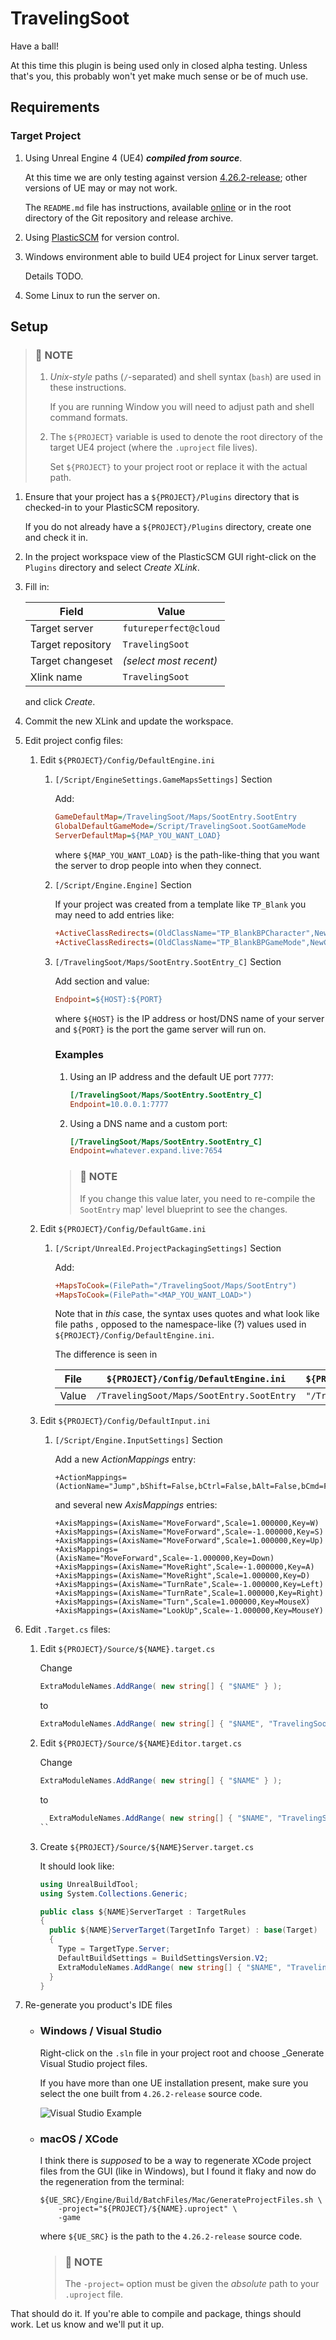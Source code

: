TravelingSoot
==============================================================================

Have a ball!

At this time this plugin is being used only in closed alpha testing. Unless 
that's you, this probably won't yet make much sense or be of much use.

Requirements
------------------------------------------------------------------------------
### Target Project ###

1.  Using Unreal Engine 4 (UE4) **_compiled from source_**.
    
    At this time we are only testing against version [4.26.2-release][UE4
    4.26.2-release]; other versions of UE may or may not work.
    
    The `README.md` file has instructions, available [online][UE4 README] or in
    the root directory of the Git repository and release archive.

    [UE4 4.26.2-release]: https://github.com/EpicGames/UnrealEngine/releases/tag/4.26.2-release
    [UE4 README]: https://github.com/EpicGames/UnrealEngine/blob/4.26.2-release/README.md#getting-up-and-running
    
2.  Using [PlasticSCM][] for version control.
    
    [PlasticSCM]: https://www.plasticscm.com
    
3.  Windows environment able to build UE4 project for Linux server target.
    
    Details TODO.
    
4.  Some Linux to run the server on.

Setup
------------------------------------------------------------------------------

> ### 📢 NOTE ###
> 
> 1.  _Unix-style_ paths (`/`-separated) and shell syntax (`bash`) are used in
>     these instructions.
>     
>     If you are running Window you will need to adjust path and shell command
>     formats.
>     
> 2.  The `${PROJECT}` variable is used to denote the root directory of the target
>     UE4 project (where the `.uproject` file lives).
>     
>     Set `${PROJECT}` to your project root or replace it with the actual path.
>     

1.  Ensure that your project has a `${PROJECT}/Plugins` directory that is
    checked-in to your PlasticSCM repository.
    
    If you do not already have a `${PROJECT}/Plugins` directory, create one and 
    check it in.
    
2.  In the project workspace view of the PlasticSCM GUI right-click on the
    `Plugins` directory and select _Create XLink_.
    
3.  Fill in:
    
    |       Field       |         Value          |
    | ----------------- | ---------------------- |
    | Target server     | `futureperfect@cloud`  |
    | Target repository | `TravelingSoot`        |
    | Target changeset  | _(select most recent)_ |
    | Xlink name        | `TravelingSoot`        |
    
    and click _Create_.

4.  Commit the new XLink and update the workspace.
    
5.  Edit project config files:
    
    1.  Edit `${PROJECT}/Config/DefaultEngine.ini`
        
        1.  `[/Script/EngineSettings.GameMapsSettings]` Section
            
            Add:
            
            ```ini
            GameDefaultMap=/TravelingSoot/Maps/SootEntry.SootEntry
            GlobalDefaultGameMode=/Script/TravelingSoot.SootGameMode
            ServerDefaultMap=${MAP_YOU_WANT_LOAD}
            ```
            
            where `${MAP_YOU_WANT_LOAD}` is the path-like-thing that you want the
            server to drop people into when they connect.
            
        2.  `[/Script/Engine.Engine]` Section
            
            If your project was created from a template like `TP_Blank` you
            may need to add entries like:
            
            ```ini
            +ActiveClassRedirects=(OldClassName="TP_BlankBPCharacter",NewClassName="SootCharacter")
            +ActiveClassRedirects=(OldClassName="TP_BlankBPGameMode",NewClassName="SootGameMode")
            ```
            
        3.  `[/TravelingSoot/Maps/SootEntry.SootEntry_C]` Section
            
            Add section and value:
            
            ```ini
            Endpoint=${HOST}:${PORT}
            ```
            
            where `${HOST}` is the IP address or host/DNS name of your server
            and `${PORT}` is the port the game server will run on.
            
            ### Examples ####
            
            1.  Using an IP address and the default UE port `7777`:
                
                ```ini
                [/TravelingSoot/Maps/SootEntry.SootEntry_C]
                Endpoint=10.0.0.1:7777
                ```
                
            2.  Using a DNS name and a custom port:
                
                ```ini
                [/TravelingSoot/Maps/SootEntry.SootEntry_C]
                Endpoint=whatever.expand.live:7654
                ```
                
            > ### 📢 NOTE ###
            > 
            > If you change this value later, you need to re-compile
            > the `SootEntry` map' level blueprint to see the changes.
            
    2.  Edit `${PROJECT}/Config/DefaultGame.ini`
        
        1.  `[/Script/UnrealEd.ProjectPackagingSettings]` Section
            
            Add:
            
            ```ini
            +MapsToCook=(FilePath="/TravelingSoot/Maps/SootEntry")
            +MapsToCook=(FilePath="<MAP_YOU_WANT_LOAD>")
            ```
            
            Note that in _this_ case, the syntax uses quotes and what look like
            file paths , opposed to the namespace-like (?) values used in
            `${PROJECT}/Config/DefaultEngine.ini`.
            
            The difference is seen in
            
            | File  |    `${PROJECT}/Config/DefaultEngine.ini`    | `${PROJECT}/Config/DefaultGame.ini` |
            | ----- | ----------------------------------------- | --------------------------------- |
            | Value | `/TravelingSoot/Maps/SootEntry.SootEntry` | `"/TravelingSoot/Maps/SootEntry"` |
      
      3.  Edit `${PROJECT}/Config/DefaultInput.ini`
          
          1.  `[/Script/Engine.InputSettings]` Section
              
              Add a new _ActionMappings_ entry:
              
                  +ActionMappings=(ActionName="Jump",bShift=False,bCtrl=False,bAlt=False,bCmd=False,Key=SpaceBar)
              
              and several new _AxisMappings_ entries:
              
                  +AxisMappings=(AxisName="MoveForward",Scale=1.000000,Key=W)
                  +AxisMappings=(AxisName="MoveForward",Scale=-1.000000,Key=S)
                  +AxisMappings=(AxisName="MoveForward",Scale=1.000000,Key=Up)
                  +AxisMappings=(AxisName="MoveForward",Scale=-1.000000,Key=Down)
                  +AxisMappings=(AxisName="MoveRight",Scale=-1.000000,Key=A)
                  +AxisMappings=(AxisName="MoveRight",Scale=1.000000,Key=D)
                  +AxisMappings=(AxisName="TurnRate",Scale=-1.000000,Key=Left)
                  +AxisMappings=(AxisName="TurnRate",Scale=1.000000,Key=Right)
                  +AxisMappings=(AxisName="Turn",Scale=1.000000,Key=MouseX)
                  +AxisMappings=(AxisName="LookUp",Scale=-1.000000,Key=MouseY)
          
            
  6.  Edit `.Target.cs` files:
      
      1.  Edit `${PROJECT}/Source/${NAME}.target.cs`
          
          Change
          
          ```cs
          ExtraModuleNames.AddRange( new string[] { "$NAME" } );
          ```
          
          to
          
          ```cs
          ExtraModuleNames.AddRange( new string[] { "$NAME", "TravelingSoot" } );
          ```
          
      2.  Edit `${PROJECT}/Source/${NAME}Editor.target.cs`
          
          Change
          
          ```cs
          ExtraModuleNames.AddRange( new string[] { "$NAME" } );
          ```
          
          to
          
          ```cs
            ExtraModuleNames.AddRange( new string[] { "$NAME", "TravelingSoot" } );
          ``
          
      3.  Create `${PROJECT}/Source/${NAME}Server.target.cs`
          
          It should look like:
          
          ```cs
          using UnrealBuildTool;
          using System.Collections.Generic;

          public class ${NAME}ServerTarget : TargetRules
          {
            public ${NAME}ServerTarget(TargetInfo Target) : base(Target)
            {
              Type = TargetType.Server;
              DefaultBuildSettings = BuildSettingsVersion.V2;
              ExtraModuleNames.AddRange( new string[] { "$NAME", "TravelingSoot" } );
            }
          }
          ```
        
7.  Re-generate you product's IDE files
    
    -   ### Windows / Visual Studio ###
        
        Right-click on the `.sln` file in your project root and choose
        _Generate Visual Studio project files.
        
        If you have more than one UE installation present, make sure you select
        the one built from `4.26.2-release` source code.
        
        ![Visual Studio Example](https://docs.unrealengine.com/Images/InteractiveExperiences/Networking/HowTo/DedicatedServers/GenerateProjectFiles.webp)
        
    -   ### macOS / XCode ###
        
        I think there is _supposed_ to be a way to regenerate XCode project
        files from the GUI (like in Windows), but I found it flaky and now do
        the regeneration from the terminal:
        
        ```shell
        ${UE_SRC}/Engine/Build/BatchFiles/Mac/GenerateProjectFiles.sh \
            -project="${PROJECT}/${NAME}.uproject" \
            -game
        ```
        
        where `${UE_SRC}` is the path to the `4.26.2-release` source code.
        
        > ### 📢 NOTE ###
        > 
        > The `-project=` option must be given the _absolute_ path to your
        > `.uproject` file.

That should do it. If you're able to compile and package, things should work.
Let us know and we'll put it up.
